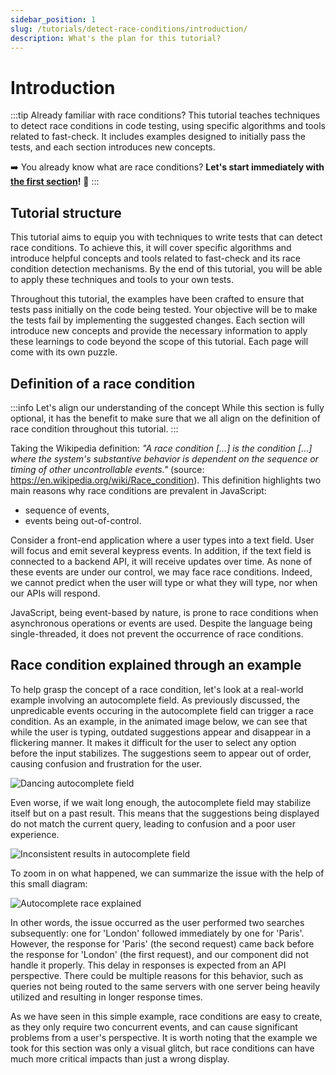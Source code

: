 ```yaml
---
sidebar_position: 1
slug: /tutorials/detect-race-conditions/introduction/
description: What's the plan for this tutorial?
---
```


# Introduction

:::tip Already familiar with race conditions?
This tutorial teaches techniques to detect race conditions in code testing, using specific algorithms and tools related to fast-check. It includes examples designed to initially pass the tests, and each section introduces new concepts.

➡️ You already know what are race conditions? **Let's start immediately with [the first section](/docs/tutorials/detect-race-conditions/your-first-race-condition-test/)!** 🚀
:::

## Tutorial structure

This tutorial aims to equip you with techniques to write tests that can detect race conditions. To achieve this, it will cover specific algorithms and introduce helpful concepts and tools related to fast-check and its race condition detection mechanisms. By the end of this tutorial, you will be able to apply these techniques and tools to your own tests.

Throughout this tutorial, the examples have been crafted to ensure that tests pass initially on the code being tested. Your objective will be to make the tests fail by implementing the suggested changes. Each section will introduce new concepts and provide the necessary information to apply these learnings to code beyond the scope of this tutorial. Each page will come with its own puzzle.

## Definition of a race condition

:::info Let's align our understanding of the concept
While this section is fully optional, it has the benefit to make sure that we all align on the definition of race condition throughout this tutorial.
:::

Taking the Wikipedia definition: _"A race condition […] is the condition […] where the system's substantive behavior is dependent on the sequence or timing of other uncontrollable events."_ (source: https://en.wikipedia.org/wiki/Race_condition). This definition highlights two main reasons why race conditions are prevalent in JavaScript:

- sequence of events,
- events being out-of-control.

Consider a front-end application where a user types into a text field. User will focus and emit several keypress events. In addition, if the text field is connected to a backend API, it will receive updates over time. As none of these events are under our control, we may face race conditions. Indeed, we cannot predict when the user will type or what they will type, nor when our APIs will respond.

JavaScript, being event-based by nature, is prone to race conditions when asynchronous operations or events are used. Despite the language being single-threaded, it does not prevent the occurrence of race conditions.

## Race condition explained through an example

To help grasp the concept of a race condition, let's look at a real-world example involving an autocomplete field. As previously discussed, the unpredicable events occuring in the autocomplete field can trigger a race condition. As an example, in the animated image below, we can see that while the user is typing, outdated suggestions appear and disappear in a flickering manner. It makes it difficult for the user to select any option before the input stabilizes. The suggestions seem to appear out of order, causing confusion and frustration for the user.

![Dancing autocomplete field](@site/static/img/tutorials/autocomplete-bug.gif)

Even worse, if we wait long enough, the autocomplete field may stabilize itself but on a past result. This means that the suggestions being displayed do not match the current query, leading to confusion and a poor user experience.

![Inconsistent results in autocomplete field](@site/static/img/tutorials/autocomplete-bug-screenshot.png)

To zoom in on what happened, we can summarize the issue with the help of this small diagram:

![Autocomplete race explained](@site/static/img/tutorials/autocomplete-race-explained.png)

In other words, the issue occurred as the user performed two searches subsequently: one for 'London' followed immediately by one for 'Paris'. However, the response for 'Paris' (the second request) came back before the response for 'London' (the first request), and our component did not handle it properly. This delay in responses is expected from an API perspective. There could be multiple reasons for this behavior, such as queries not being routed to the same servers with one server being heavily utilized and resulting in longer response times.

As we have seen in this simple example, race conditions are easy to create, as they only require two concurrent events, and can cause significant problems from a user's perspective. It is worth noting that the example we took for this section was only a visual glitch, but race conditions can have much more critical impacts than just a wrong display.
